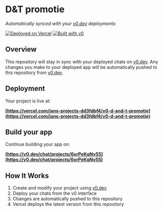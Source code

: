 # D&T promotie

*Automatically synced with your [v0.dev](https://v0.dev) deployments*

[![Deployed on Vercel](https://img.shields.io/badge/Deployed%20on-Vercel-black?style=for-the-badge&logo=vercel)](https://vercel.com/jans-projects-dd3fdbf4/v0-d-and-t-promotie)
[![Built with v0](https://img.shields.io/badge/Built%20with-v0.dev-black?style=for-the-badge)](https://v0.dev/chat/projects/6xrPeKqNv55)

## Overview

This repository will stay in sync with your deployed chats on [v0.dev](https://v0.dev).
Any changes you make to your deployed app will be automatically pushed to this repository from [v0.dev](https://v0.dev).

## Deployment

Your project is live at:

**[https://vercel.com/jans-projects-dd3fdbf4/v0-d-and-t-promotie](https://vercel.com/jans-projects-dd3fdbf4/v0-d-and-t-promotie)**

## Build your app

Continue building your app on:

**[https://v0.dev/chat/projects/6xrPeKqNv55](https://v0.dev/chat/projects/6xrPeKqNv55)**

## How It Works

1. Create and modify your project using [v0.dev](https://v0.dev)
2. Deploy your chats from the v0 interface
3. Changes are automatically pushed to this repository
4. Vercel deploys the latest version from this repository